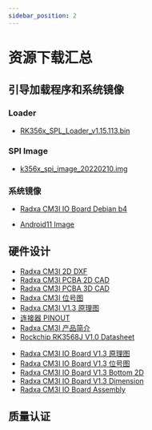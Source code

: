 ```yaml
---
sidebar_position: 2
---
```


# 资源下载汇总

## 引导加载程序和系统镜像

### Loader

- [RK356x_SPL_Loader_v1.15.113.bin](https://dl.radxa.com/rock3/images/loader/rock-3b/rk356x_spl_loader_ddr1056_v1.10.111.bin)

### SPI Image

- [k356x_spi_image_20220210.img](https://dl.radxa.com/rock3/images/loader/rk356x_spi_image_20220210.img)

### 系统镜像

- [Radxa CM3I IO Board Debian b4](https://github.com/radxa-build/radxa-cm3i-io/releases/download/b4/radxa-cm3i-io_debian_bullseye_xfce_b4.img.xz)

- [Android11 Image](https://github.com/radxa/manifests/releases/download/android11-radxa-20240724/Radxa_CM3I_Android11_r12-20240724-gpt.zip)

## 硬件设计

<Tabs queryString="model">
    <TabItem value="CM3I 核心板">
        <ul>
            <li><a href="https://dl.radxa.com/cm3i/docs/hw/radxa_cm3i_v1310_2d_dxf.zip">Radxa CM3I 2D DXF</a></li>
            <li><a href="https://dl.radxa.com/cm3i/docs/hw/radxa_cm3i_pcba.stp">Radxa CM3I PCBA 2D CAD</a></li>
            <li><a href="https://dl.radxa.com/cm3i/docs/hw/radxa_cm3i_pcba_3d.zip">Radxa CM3I PCBA 3D CAD</a></li>
            <li><a href="https://dl.radxa.com/cm3i/docs/hw/radxa_cm3i_v1310_components_placement_map.pdf">Radxa CM3I 位号图</a></li>
            <li><a href="https://dl.radxa.com/cm3i/docs/hw/radxa_cm3i_v1310_schematic.pdf">Radxa CM3I V1.3 原理图</a></li>
            <li><a href="https://dl.radxa.com/cm3i/docs/hw/radxa_cm3i_v1310_pinout.xlsx">连接器 PINOUT</a></li>
            <li><a href="https://dl.radxa.com/cm3i/docs/hw/radxa_cm3i_product_brief.pdf">Radxa CM3I 产品简介</a></li>
            <li><a href="https://dl.radxa.com/cm3i/docs/datasheets/Rockchip%c2%a0RK3568J%c2%a0Datasheet%c2%a0V1.0-20220304.pdf">Rockchip RK3568J V1.0 Datasheet</a></li>
        </ul>
    </TabItem>
    <TabItem value="CM3I IO 板">
        <ul>
            <li><a href="https://dl.radxa.com/cm3i/io_board/radxa_cm3i_io_board_v1300_schematic.pdf">Radxa CM3I IO Board V1.3 原理图</a></li>
            <li><a href="https://dl.radxa.com/cm3i/io_board/radxa_cm3i_io_board_v1300_components_placement_map.pdf">Radxa CM3I IO Board V1.3 位号图</a></li>
            <li><a href="https://dl.radxa.com/cm3i/io_board/radxa_cm3i_io_board_v1300_bottom_2d.pdf">Radxa CM3I IO Board V1.3 Bottom 2D</a></li>
            <li><a href="https://dl.radxa.com/cm3i/io_board/radxa_cm3_io_board_reference_dimension_20231120.pdf">Radxa CM3I IO Board V1.3 Dimension</a></li>
            <li><a href="https://dl.radxa.com/cm3i/io_board/cm3i-assembly.PDF">Radxa CM3I IO Board Assembly</a></li>
        </ul>  
    </TabItem>
</Tabs>

## 质量认证
